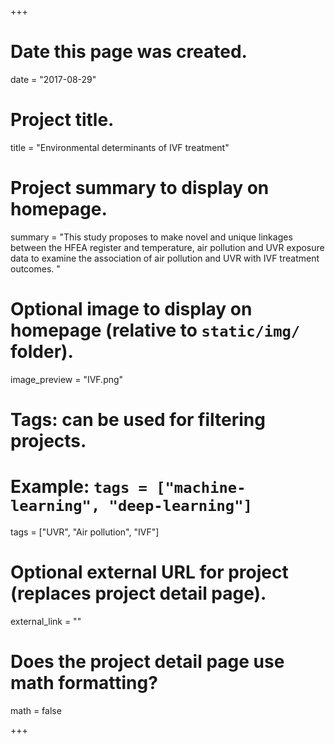 +++
# Date this page was created.
  date = "2017-08-29"
  
# Project title.
  title = "Environmental determinants of IVF treatment"
  
# Project summary to display on homepage.
summary = "This study proposes to make novel and unique linkages between the HFEA register and temperature, air pollution and UVR exposure data to examine the association of air pollution and UVR with IVF treatment outcomes. "
  
# Optional image to display on homepage (relative to `static/img/` folder).
  image_preview = "IVF.png"
  
# Tags: can be used for filtering projects.
  # Example: `tags = ["machine-learning", "deep-learning"]`
  tags = ["UVR", "Air pollution", "IVF"]
  
# Optional external URL for project (replaces project detail page).
  external_link = ""
  
# Does the project detail page use math formatting?
  math = false
  
+++
    
  
  